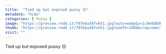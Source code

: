 ```yaml
---
title:  "Tied up but exposed pussy 😊"
metadate: "hide"
categories: [ Pussy ]
image: "https://preview.redd.it/707eba38fvk51.jpg?auto=webp&s=1c9e8db00ee9d57c55708382c70856d16ed7b87f"
thumb: "https://preview.redd.it/707eba38fvk51.jpg?width=1080&crop=smart&auto=webp&s=6a01d67f48fe99ca1b0a4b0735814ed875357147"
visit: ""
---
```

Tied up but exposed pussy 😊
